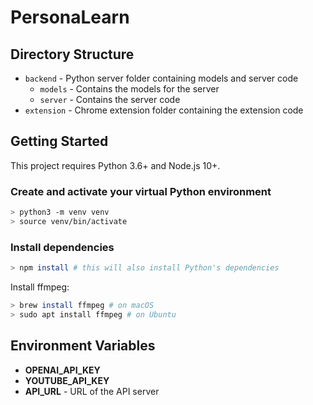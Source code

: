 # PersonaLearn

## Directory Structure

- `backend` - Python server folder containing models and server code
  - `models` - Contains the models for the server
  - `server` - Contains the server code
- `extension` - Chrome extension folder containing the extension code

## Getting Started

This project requires Python 3.6+ and Node.js 10+.

### Create and activate your virtual Python environment

```bash
> python3 -m venv venv
> source venv/bin/activate
```

### Install dependencies

```bash
> npm install # this will also install Python's dependencies
```

Install ffmpeg:

```bash
> brew install ffmpeg # on macOS
> sudo apt install ffmpeg # on Ubuntu
```

## Environment Variables

- **OPENAI_API_KEY**
- **YOUTUBE_API_KEY**
- **API_URL** - URL of the API server
